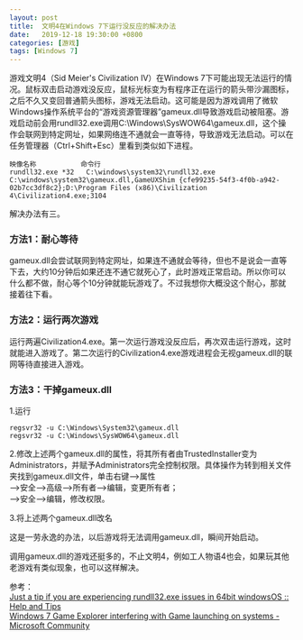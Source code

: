 ```yaml
---
layout: post
title:  文明4在Windows 7下运行没反应的解决办法
date:   2019-12-18 19:30:00 +0800
categories: [游戏]
tags: [Windows 7]
---
```

游戏文明4（Sid Meier's Civilization IV）在Windows 7下可能出现无法运行的情况。鼠标双击启动游戏没反应，鼠标光标变为有程序正在运行的箭头带沙漏图标，之后不久又变回普通箭头图标，游戏无法启动。这可能是因为游戏调用了微软Windows操作系统平台的“游戏资源管理器”gameux.dll导致游戏启动被阻塞。游戏启动前会用rundll32.exe调用C:\Windows\SysWOW64\gameux.dll，这个操作会联网到特定网址，如果网络连不通就会一直等待，导致游戏无法启动。可以在任务管理器（Ctrl+Shift+Esc）里看到类似如下进程。
```
映像名称           命令行
rundll32.exe *32   C:\windows\system32\rundll32.exe C:\windows\system32\gameux.dll,GameUXShim {cfe99235-54f3-4f0b-a942-02b7cc3df8c2};D:\Program Files (x86)\Civilization 4\Civilization4.exe;3104
```
解决办法有三。

<!-- more -->

### 方法1：耐心等待
gameux.dll会尝试联网到特定网址，如果连不通就会等待，但也不是说会一直等下去，大约10分钟后如果还连不通它就死心了，此时游戏正常启动。所以你可以什么都不做，耐心等个10分钟就能玩游戏了。不过我想你大概没这个耐心，那就接着往下看。

### 方法2：运行两次游戏
运行两遍Civilization4.exe。第一次运行游戏没反应后，再次双击运行游戏，这时就能进入游戏了。第二次运行的Civilization4.exe游戏进程会无视gameux.dll的联网等待直接进入游戏。

### 方法3：干掉gameux.dll
1.运行
```
regsvr32 -u C:\Windows\System32\gameux.dll
regsvr32 -u C:\Windows\SysWOW64\gameux.dll
```
2.修改上述两个gameux.dll的属性，将其所有者由TrustedInstaller变为Administrators，并赋予Administrators完全控制权限。具体操作为转到相关文件夹找到gameux.dll文件，单击右键-->属性  
-->安全-->高级-->所有者-->编辑，变更所有者；  
-->安全-->编辑，修改权限。  

3.将上述两个gameux.dll改名

这是一劳永逸的办法，以后游戏将无法调用gameux.dll，瞬间开始启动。

调用gameux.dll的游戏还挺多的，不止文明4，例如工人物语4也会，如果玩其他老游戏有类似现象，也可以这样解决。

参考：  
[Just a tip if you are experiencing rundll32.exe issues in 64bit windowsOS :: Help and Tips](https://steamcommunity.com/discussions/forum/1/648814842597996108/)  
[Windows 7 Game Explorer interfering with Game launching on systems - Microsoft Community](https://answers.microsoft.com/en-us/windows/forum/windows_other-gaming/windows-7-game-explorer-interfering-with-game/efd39c74-cfab-4c2c-b6c5-834b8849a1b3)

